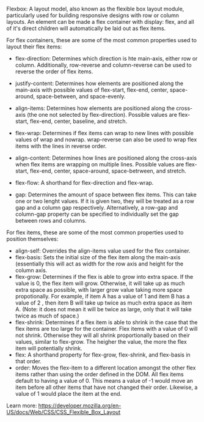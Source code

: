 Flexbox: 
A layout model, also known as the flexible box layout module, particularly used for building responsive designs with row or column layouts.
An element can be made a flex container with display: flex, and all of it's direct children will automatically be laid out as flex items.

For flex containers, these are some of the most common properties used to layout their flex items:

- flex-direction: Determines which direction is hte main-axis, either row or column. Additionally, row-reverse and column-reverse can be
  used to reverse the order of flex items.
  
- justify-content: Determines how elements are positioned along the main-axis with possible values of flex-start, flex-end, center,
  space-around, space-between, and space-evenly.
  
- align-items: Determines how elements are positioned along the cross-axis (the one not selected by flex-direction). Possible values are
  flex-start, flex-end, center, baseline, and stretch.
  
- flex-wrap: Determines if flex items can wrap to new lines with possible values of wrap and nowrap. wrap-reverse can also be used
  to wrap flex items with the lines in reverse order.

- align-content: Determines how lines are positioned along the cross-axis when flex items are wrapping on multiple lines. Possible values are
  flex-start, flex-end, center, space-around, space-betrween, and stretch.

- flex-flow: A shorthand for flex-direction and flex-wrap.
  
- gap: Determines the amount of space between flex items. This can take one or two lenght values. If it is given two, they will be treated as a row
  gap and a column gap respectively. Alternatively, a row-gap and column-gap property can be specified to individually set the gap between rows and columns.

For flex items, these are some of the most common properties used to position themselves:
- align-self: Overrides the align-items value used for the flex container.
- flex-basis: Sets the initial size of the flex item along the main-axis (essentially this will act as width for the row axis and height for the column axis.
- flex-grow: Determines if the flex is able to grow into extra space. If the value is 0, the flex item will grow. Otherwise, it will take up as much extra space as possible, with larger grow value taking more space propotionally. For example, if item A has a value of 1 and item B has a value of 2 , then item B will take up twice as much extra space as item A. (Note: it does not mean it will be twice as large, only that it will take twice as much of space.)
- flex-shrink: Determines if a flex item is able to shrink in the case that the flex items are too large for the container. Flex items with a value of 0 will not shrink. Otherwise they will all shrink proportionally based on their values, similar to flex-grow. The heigher the value, the more the flex item will potentially shrink.
- flex: A shorthand property for flex-grow, flex-shrink, and flex-basis in that order.
- order: Moves the flex-item to a different location amongst the other flex items rather than using the order defined in the DOM. All flex items default to having a value of 0. This means a value of -1 would move an item before all other items that have not changed their order. Likewise, a value of 1 would place the item at the end.

Learn more: https://developer.mozilla.org/en-US/docs/Web/CSS/CSS_Flexible_Box_Layout
